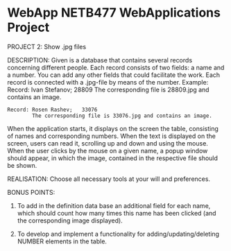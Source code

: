 # WebApp NETB477 WebApplications Project

PROJECT 2: Show .jpg files

DESCRIPTION:
Given is a database that contains several records concerning different people. Each record consists of two fields: a name and a number. You can add any other fields that could facilitate the work.  Each record is connected with a .jpg-file by means of the number. 
Example: 
	Record:	Ivan Stefanov;	28809
			The corresponding file is 28809.jpg and contains an image.

	Record:	Rosen Rashev;	33076
			The corresponding file is 33076.jpg and contains an image.
	
When the application starts, it displays on the screen the table, consisting of names and corresponding numbers. 
When the text is displayed on the screen, users can read it, scrolling up and down and using the mouse.
When the user clicks by the mouse on a given name, a popup window should appear, in which the image, contained in the respective file should be shown.

REALISATION:
Choose all necessary tools at your will and preferences.

BONUS POINTS:

1. To add in the definition data base an additional field for each name, which should count how many times this name has been clicked (and the corresponding image displayed).

2. To develop and implement a functionality for adding/updating/deleting NUMBER elements in the table.
